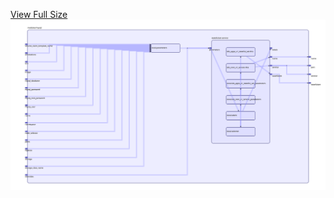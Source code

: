 [View Full Size](https://raw.githubusercontent.com/mingfang/terraform-k8s-modules/master/modules/mysql/diagram.svg?sanitize=true)<img src="diagram.svg"/>
